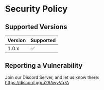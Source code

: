# Security Policy

## Supported Versions

| Version | Supported          |
| ------- | ------------------ |
| 1.0.x   | :white_check_mark: |

## Reporting a Vulnerability

Join our Discord Server, and let us know there: https://discord.gg/u29AwyVq7A
